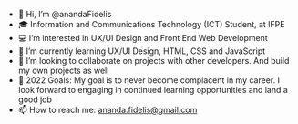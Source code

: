 - 👋 Hi, I’m @anandaFidelis
- 🎓 Information and Communications Technology (ICT) Student, at IFPE
- 💻 I’m interested in UX/UI Design and Front End Web Development
- 🌱 I’m currently learning UX/UI Design, HTML, CSS and JavaScript 
- 💞️ I’m looking to collaborate on projects with other developers. And build my own projects as well
- 🥅 2022 Goals: My goal is to never become complacent in my career. I look forward to engaging in continued learning opportunities and land a good job
- 📫 How to reach me: ananda.fidelis@gmail.com
